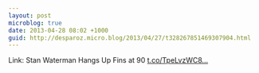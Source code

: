 ```yaml
---
layout: post
microblog: true
date: 2013-04-28 08:02 +1000
guid: http://desparoz.micro.blog/2013/04/27/t328267851469307904.html
---
```

Link: Stan Waterman Hangs Up Fins at 90 [t.co/TpeLvzWC8...](http://t.co/TpeLvzWC8e)
